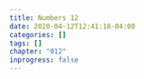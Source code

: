 ```yaml
---
title: Numbers 12
date: 2020-04-12T12:41:18-04:00
categories: []
tags: []
chapter: "012"
inprogress: false
---
```


